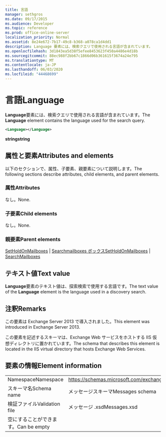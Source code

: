 ```yaml
---
title: 言語
manager: sethgros
ms.date: 09/17/2015
ms.audience: Developer
ms.topic: reference
ms.prod: office-online-server
localization_priority: Normal
ms.assetid: 8e24e672-7b17-49c8-b368-a078ca1d4dd1
description: Language 要素には、検索クエリで使用される言語が含まれています。
ms.openlocfilehash: 3d1843ea5d38f5efee8453623f450a4486e4d18b
ms.sourcegitcommit: 88ec988f2bb67c1866d06b361615f3674a24e795
ms.translationtype: MT
ms.contentlocale: ja-JP
ms.lasthandoff: 06/03/2020
ms.locfileid: "44468699"
---
```

# <a name="language"></a><span data-ttu-id="023de-103">言語</span><span class="sxs-lookup"><span data-stu-id="023de-103">Language</span></span>

<span data-ttu-id="023de-104">**Language**要素には、検索クエリで使用される言語が含まれています。</span><span class="sxs-lookup"><span data-stu-id="023de-104">The **Language** element contains the language used for the search query.</span></span> 
  
```XML
<Language></Language>
```

 <span data-ttu-id="023de-105">**string**</span><span class="sxs-lookup"><span data-stu-id="023de-105">**string**</span></span>
## <a name="attributes-and-elements"></a><span data-ttu-id="023de-106">属性と要素</span><span class="sxs-lookup"><span data-stu-id="023de-106">Attributes and elements</span></span>

<span data-ttu-id="023de-107">以下のセクションで、属性、子要素、親要素について説明します。</span><span class="sxs-lookup"><span data-stu-id="023de-107">The following sections describe attributes, child elements, and parent elements.</span></span>
  
### <a name="attributes"></a><span data-ttu-id="023de-108">属性</span><span class="sxs-lookup"><span data-stu-id="023de-108">Attributes</span></span>

<span data-ttu-id="023de-109">なし。</span><span class="sxs-lookup"><span data-stu-id="023de-109">None.</span></span>
  
### <a name="child-elements"></a><span data-ttu-id="023de-110">子要素</span><span class="sxs-lookup"><span data-stu-id="023de-110">Child elements</span></span>

<span data-ttu-id="023de-111">なし。</span><span class="sxs-lookup"><span data-stu-id="023de-111">None.</span></span>
  
### <a name="parent-elements"></a><span data-ttu-id="023de-112">親要素</span><span class="sxs-lookup"><span data-stu-id="023de-112">Parent elements</span></span>

<span data-ttu-id="023de-113">[SetHoldOnMailboxes](setholdonmailboxes.md)  | [Searchmailboxes ボックス](searchmailboxes.md)</span><span class="sxs-lookup"><span data-stu-id="023de-113">[SetHoldOnMailboxes](setholdonmailboxes.md) | [SearchMailboxes](searchmailboxes.md)</span></span>
  
## <a name="text-value"></a><span data-ttu-id="023de-114">テキスト値</span><span class="sxs-lookup"><span data-stu-id="023de-114">Text value</span></span>

<span data-ttu-id="023de-115">**Language**要素のテキスト値は、探索検索で使用する言語です。</span><span class="sxs-lookup"><span data-stu-id="023de-115">The text value of the **Language** element is the language used in a discovery search.</span></span> 
  
## <a name="remarks"></a><span data-ttu-id="023de-116">注釈</span><span class="sxs-lookup"><span data-stu-id="023de-116">Remarks</span></span>

<span data-ttu-id="023de-117">この要素は Exchange Server 2013 で導入されました。</span><span class="sxs-lookup"><span data-stu-id="023de-117">This element was introduced in Exchange Server 2013.</span></span>
  
<span data-ttu-id="023de-118">この要素を記述するスキーマは、Exchange Web サービスをホストする IIS 仮想ディレクトリに置かれています。</span><span class="sxs-lookup"><span data-stu-id="023de-118">The schema that describes this element is located in the IIS virtual directory that hosts Exchange Web Services.</span></span>
  
## <a name="element-information"></a><span data-ttu-id="023de-119">要素の情報</span><span class="sxs-lookup"><span data-stu-id="023de-119">Element information</span></span>

|||
|:-----|:-----|
|<span data-ttu-id="023de-120">Namespace</span><span class="sxs-lookup"><span data-stu-id="023de-120">Namespace</span></span>  <br/> |https://schemas.microsoft.com/exchange/services/2006/messages  <br/> |
|<span data-ttu-id="023de-121">スキーマ名</span><span class="sxs-lookup"><span data-stu-id="023de-121">Schema name</span></span>  <br/> |<span data-ttu-id="023de-122">メッセージスキーマ</span><span class="sxs-lookup"><span data-stu-id="023de-122">Messages schema</span></span>  <br/> |
|<span data-ttu-id="023de-123">検証ファイル</span><span class="sxs-lookup"><span data-stu-id="023de-123">Validation file</span></span>  <br/> |<span data-ttu-id="023de-124">メッセージ .xsd</span><span class="sxs-lookup"><span data-stu-id="023de-124">Messages.xsd</span></span>  <br/> |
|<span data-ttu-id="023de-125">空にすることができます。</span><span class="sxs-lookup"><span data-stu-id="023de-125">Can be empty</span></span>  <br/> ||
   

